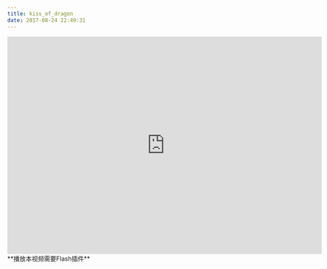 ```yaml
---
title: kiss_of_dragon
date: 2017-08-24 22:49:31
---
```


<!-- truncate -->

<iframe frameborder="0" width="720" height="498" src="https://pan.baidu.com/s/1sjQbZEd" allowfullscreen></iframe>
**播放本视频需要Flash插件**
